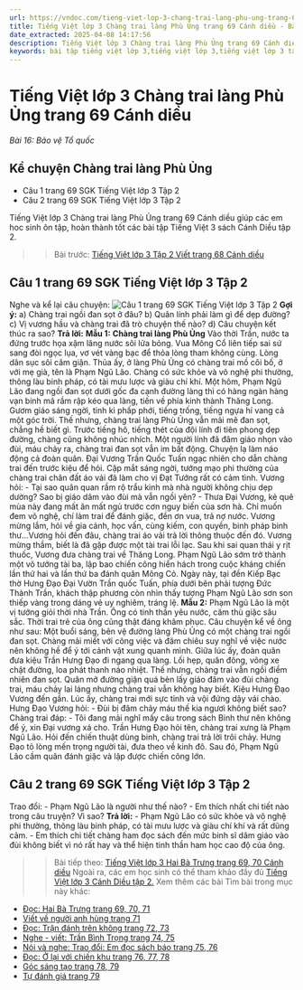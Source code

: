 ```yaml
---
url: https://vndoc.com/tieng-viet-lop-3-chang-trai-lang-phu-ung-trang-69-canh-dieu-290925
title: Tiếng Việt lớp 3 Chàng trai làng Phù Ủng trang 69 Cánh diều - Bài 16: Bảo vệ Tổ quốc - VnDoc.com
date_extracted: 2025-04-08 14:17:56
description: Tiếng Việt lớp 3 Chàng trai làng Phù Ủng trang 69 Cánh diều giúp các em học sinh ôn tập, củng cố kiến thức môn Tiếng Việt lớp 3. Mời các em cùng tham khảo.
keywords: bài tập tiếng việt lớp 3,tiếng việt lớp 3,tiếng việt lớp 3 tập 2,bài tập tiếng việt lớp 3 tập 2,tiếng việt 3 tập 2,tiếng việt lớp 3 cánh diều,tiếng việt 3 cánh diều,tiếng việt lớp 3 tập 2 cánh diều,tiếng việt lớp 3 cd,tiếng việt 3 cánh diều tập 2,Chàng trai làng Phù Ủng trang 69 Cánh diều,soạn bài Chàng trai làng Phù Ủng trang 69,soạn bài Chàng trai làng Phù Ủng trang 69 cánh diều,Kể chuyện Chàng trai làng Phù Ủng
---
```


# Tiếng Việt lớp 3 Chàng trai làng Phù Ủng trang 69 Cánh diều
 _Bài 16: Bảo vệ Tổ quốc_
## Kể chuyện Chàng trai làng Phù Ủng
  * Câu 1 trang 69 SGK Tiếng Việt lớp 3 Tập 2
  * Câu 2 trang 69 SGK Tiếng Việt lớp 3 Tập 2

Tiếng Việt lớp 3 Chàng trai làng Phù Ủng trang 69 Cánh diều giúp các em hoc sinh ôn tập, hoàn thành tốt các bài tập Tiếng Việt 3  sách Cánh Diều tập 2.
>> Bài trước: [Tiếng Việt lớp 3 Tập 2 Viết trang 68 Cánh diều](<https://vndoc.com/tieng-viet-lop-3-tap-2-viet-trang-68-canh-dieu-290923>)
## **Câu 1 trang 69 SGK Tiếng Việt lớp 3 Tập 2**
Nghe và kể lại câu chuyện:
![Câu 1 trang 69 SGK Tiếng Việt lớp 3 Tập 2](https://i.vdoc.vn/data/image/2023/03/07/tieng-viet-3.jpg)
**Gợi ý:**
a\) Chàng trai ngồi đan sọt ở đâu?
b\) Quân lính phải làm gì để dẹp đường?
c\) Vị vương hầu và chàng trai đã trò chuyện thế nào?
d\) Câu chuyện kết thúc ra sao?
**Trả lời:**
**Mẫu 1:**
**Chàng trai làng Phù Ủng**
Vào thời Trần, nước ta đứng trước họa xậm lăng nước sôi lửa bỏng. Vua Mông Cổ liên tiếp sai sứ sang đòi ngọc lụa, vơ vét vàng bạc để thỏa lòng tham không cùng. Lòng dân sục sôi căm giận.
Thủa ấy, ở làng Phù Ủng có chàng trai mồ côi bố, ở với mẹ già, tên là Phạm Ngũ Lão. Chàng có sức khỏe và võ nghệ phi thường, thông làu binh pháp, có tài mưu lược và giàu chí khí.
Một hôm, Phạm Ngũ Lão đang ngồi đan sọt dưới gốc đa cạnh đường làng thì có hàng ngàn hàng vạn binh mã rầm rập kéo qua làng, tiến về phía kinh thành Thăng Long. Gươm giáo sáng ngời, tinh kì phấp phới, tiếng trống, tiếng ngựa hí vang cả một góc trời.
Thế nhưng, chàng trai làng Phù Ủng vẫn mải mê đan sọt, chẳng hề biết gì. Trước tiếng hô, tiếng thét của đội lính đi tiên phong dẹp đường, chàng cũng không nhúc nhích. Một người lính đã đâm giáo nhọn vào đùi, máu chảy ra, chàng trai đan sọt vẫn im bất động. Chuyện lạ làm náo động cả đoàn quân.
Đại Vương Trần Quốc Tuấn ngạc nhiên cho dẫn chàng trai đến trước kiệu để hỏi. Cặp mắt sáng ngời, tướng mạo phi thường của chàng trai chân đất áo vải đã làm cho vị Đạt Tướng rất có cảm tình. Vương hỏi:
\- Tại sao quân quan rầm rộ trẩu kinh mà nhà người không chịu dẹp dường? Sao bị giáo dâm vào đùi mà vẫn ngồi yên?
\- Thưa Đại Vương, kẻ quê mùa này đang mất ăn mất ngủ trước cơn nguy biến của sơn hà. Chỉ muốn đem võ nghệ, chí làm trai để đánh giặc, đền ơn vua, trả nợ nước.
Vương mừng lắm, hỏi về gia cảnh, học vấn, cùng kiếm, con quyền, binh pháp binh thư…Vương hỏi đến đâu, chàng trai áo vải trả lời thông thuộc đến đó. Vương mừng thầm, biết là đã gặp được một tài trai lỗi lạc.
Sau khi sai quan thái y rịt thuốc, Vương đưa chàng trai về Thăng Long. Phạm Ngũ Lão sớm trở thành một võ tướng tài ba, lập bao chiến công hiển hách trong cuộc kháng chiến lần thứ hai và lần thứ ba đánh quân Mông Cỏ.
Ngày này, tại đền Kiếp Bạc thờ Hưng Đạo Đại Vườn Trần quốc Tuấn, phía dưới bên phải tượng Đức Thành Trần, khách thập phương còn nhìn thấy tượng Phạm Ngũ Lão sơn son thiếp vàng trong dáng vẻ uy nghiêm, tráng lệ.
**Mẫu 2:**
Phạm Ngũ Lão là một vị tướng giỏi thời nhà Trần. Ông có tinh thần yêu nước, căm thù giặc sâu sắc. Thời trai trẻ của ông cũng thật đáng khâm phục. Câu chuyện kể về ông như sau:
Một buổi sáng, bên vệ đường làng Phù Ủng có một chàng trai ngồi đan sọt. Chàng mải miết với công việc và đăm chiêu suy nghĩ về việc nước nên không hề để ý tới cảnh vật xung quanh mình. Giữa lúc ấy, đoàn quân đưa kiệu Trần Hưng Đạo đi ngang qua làng. Lối hẹp, quân đông, võng xe chật đường, loa phát thanh náo nhiệt. Thế nhưng, chàng trai vẫn ngồi điềm nhiên đan sọt. Quân mở đường giận quá bèn lấy giáo đâm vào đùi chàng trai, máu chảy lai láng nhưng chàng trai vẫn không hay biết.
Kiệu Hưng Đạo Vương đến gần. Lúc ấy, chàng trai mới sực tỉnh và vội đứng dậy vái chào. Hưng Đạo Vương hỏi:
\- Đùi bị đâm chảy máu thế kia ngươi không biết sao?
Chàng trai đáp:
\- Tôi đang mải nghĩ mấy câu trong  sách Binh thư nên không để ý, xin Đại vương xá cho.
Trần Hưng Đạo hỏi tên, chàng trai xưng là Phạm Ngũ Lão. Hỏi đến chiến thuật dùng binh, chàng trai trả lời trôi chảy. Hưng Đạo tỏ lòng mến trọng người tài, đưa theo về kinh đô. Sau đó, Phạm Ngũ Lão cầm quân đánh giặc và lập được chiến công lớn.
## **Câu 2 trang 69 SGK Tiếng Việt lớp 3 Tập 2**
Trao đổi:
\- Phạm Ngũ Lão là người như thế nào?
\- Em thích nhất chi tiết nào trong câu truyện? Vì sao?
**Trả lời:**
\- Phạm Ngũ Lão có sức khỏe và võ nghệ phi thường, thông làu binh pháp, có tài mưu lược và giàu chí khí và rất dũng cảm.
\- Em thích chi tiết chàng ham đọc sách đến mức binh sĩ dâm giáo vào đùi không biết vì nó rất hay và thể hiện tinh thần ham học cao độ của ông.
>> Bài tiếp theo: [Tiếng Việt lớp 3 Hai Bà Trưng trang 69, 70 Cánh diều](<https://vndoc.com/tieng-viet-lop-3-hai-ba-trung-trang-69-70-canh-dieu-290954>)
Ngoài ra, các em học sinh có thể tham khảo đầy đủ [Tiếng Việt lớp 3 Cánh Diều tập 2.](<https://vndoc.com/tieng-viet-lop-3-cd-tap2>)
Xem thêm các bài Tìm bài trong mục này khác:
  * [Đọc: Hai Bà Trưng trang 69, 70, 71](</tieng-viet-lop-3-hai-ba-trung-trang-69-70-canh-dieu-290954>)
  * [Viết về người anh hùng trang 71](</tieng-viet-lop-3-tap-2-viet-trang-71-canh-dieu-290960>)
  * [Đọc: Trận đánh trên không trang 72, 73](</tieng-viet-lop-3-tran-danh-tren-khong-trang-72-73-canh-dieu-290969>)
  * [Nghe - viết: Trần Bình Trọng trang 74, 75](</tieng-viet-lop-3-tap-2-viet-trang-74-75-canh-dieu-291017>)
  * [Nói và nghe: Trao đổi: Em đọc sách báo trang 75, 76](</tieng-viet-lop-3-tap-2-em-doc-sach-bao-trang-75-76-canh-dieu-291018>)
  * [Đọc: Ở lại với chiến khu trang 76, 77, 78](</tap-doc-lop-3-o-lai-voi-chien-khu-140747>)
  * [Góc sáng tạo trang 78, 79](</tieng-viet-lop-3-tap-2-goc-sang-tao-trang-78-79-canh-dieu-291021>)
  * [Tự đánh giá trang 79](</tieng-viet-lop-3-tap-2-tu-danh-gia-trang-79-canh-dieu-291023>)

